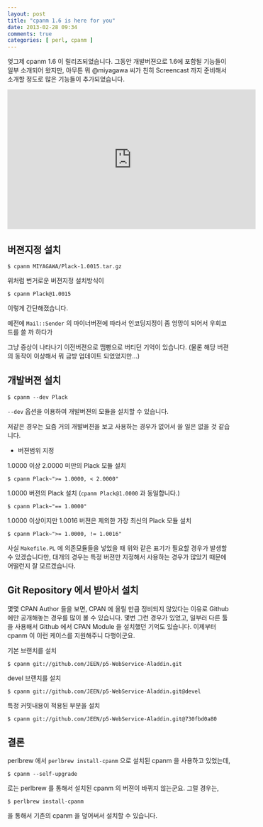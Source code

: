 ```yaml
---
layout: post
title: "cpanm 1.6 is here for you"
date: 2013-02-28 09:34
comments: true
categories: [ perl, cpanm ]
---
```


 엊그제 cpanm 1.6 이 릴리즈되었습니다. 그동안 개발버젼으로 1.6에 포함될 기능들이 일부 소개되어 왔지만, 아무튼 뭐 @miyagawa 씨가 친히 Screencast 까지 준비해서 소개할 정도로 많은 기능들이 추가되었습니다.
 
 <iframe width="560" height="315" src="http://www.youtube.com/embed/6Vglyf7X2S8" frameborder="0" allowfullscreen></iframe>
 
버젼지정 설치
---------
 
```
$ cpanm MIYAGAWA/Plack-1.0015.tar.gz
```

위처럼 번거로운 버젼지정 설치방식이

```
$ cpanm Plack@1.0015
```

이렇게 간단해졌습니다.

예전에 `Mail::Sender` 의 마이너버젼에 따라서 인코딩지정이 좀 엉망이 되어서 우회코드를 쓸 까 하다가

그냥 증상이 나타나기 이전버젼으로 땜빵으로 버티던 기억이 있습니다. (물론 해당 버젼의 동작이 이상해서 뭐 금방 업데이트 되었었지만…)

개발버젼 설치
----------

```
$ cpanm --dev Plack
```

`--dev` 옵션을 이용하여 개발버젼의 모듈을 설치할 수 있습니다.

저같은 경우는 요즘 거의 개발버젼을 보고 사용하는 경우가 없어서 쓸 일은 없을 것 같습니다.

  - 버젼범위 지정

 1.0000 이상 2.0000 미만의 Plack 모듈 설치
 
```
$ cpanm Plack~">= 1.0000, < 2.0000"
```

 1.0000 버젼의 Plack 설치 (`cpanm Plack@1.0000` 과 동일합니다.)

```
$ cpanm Plack~"== 1.0000"
```

 1.0000 이상이지만 1.0016 버젼은 제외한 가장 최신의 Plack 모듈 설치
 
```
$ cpanm Plack~">= 1.0000, != 1.0016"
```

사실 `Makefile.PL` 에 의존모듈들을 넣었을 때 위와 같은 표기가 필요할 경우가 발생할 수 있겠습니다만, 대개의 경우는 특정 버젼만 지정해서 사용하는 경우가 많았기 때문에 어떨런지 잘 모르겠습니다. 

Git Repository 에서 받아서 설치
---------------------------
  
 몇몇 CPAN Author 들을 보면, CPAN 에 올릴 만큼 정비되지 않았다는 이유로 Github 에만 공개해놓는 경우를 많이 볼 수 있습니다. 몇번 그런 경우가 있었고, 일부러 다른 툴을 사용해서 Github 에서 CPAN Module 을 설치했던 기억도 있습니다. 이제부터 cpanm 이 이런 케이스를 지원해주니 다행이군요.

 기본 브랜치를 설치
  
```
$ cpanm git://github.com/JEEN/p5-WebService-Aladdin.git
```

 devel 브랜치를 설치

```
$ cpanm git://github.com/JEEN/p5-WebService-Aladdin.git@devel
```

 특정 커밋내용이 적용된 부분을 설치

```
$ cpanm git://github.com/JEEN/p5-WebService-Aladdin.git@730fbd0a80
```


결론
---

 perlbrew 에서 `perlbrew install-cpanm` 으로 설치된 cpanm 을 사용하고 있었는데,
 
```
$ cpanm --self-upgrade
```

 로는 perlbrew 를 통해서 설치된 cpanm 의 버젼이 바뀌지 않는군요. 그럴 경우는, 
 
```
$ perlbrew install-cpanm
```

 을 통해서 기존의 cpanm 을 덮어써서 설치할 수 있습니다.

